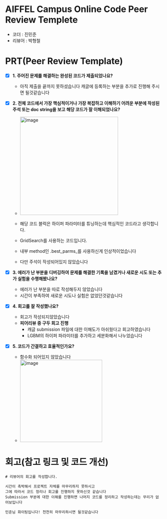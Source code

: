 # AIFFEL Campus Online Code Peer Review Templete
- 코더 : 진민준
- 리뷰어 : 박형철


# PRT(Peer Review Template)
- [X]  **1. 주어진 문제를 해결하는 완성된 코드가 제출되었나요?**
    - 아직 제출을 끝까지 못하셨습니다 캐글에 등록하는 부분을 추가로 진행해 주시면 될것같습니다
    
- [X]  **2. 전체 코드에서 가장 핵심적이거나 가장 복잡하고 이해하기 어려운 부분에 작성된 
주석 또는 doc string을 보고 해당 코드가 잘 이해되었나요?**

    - <img width="314" alt="image" src="https://github.com/user-attachments/assets/a092e964-b202-458b-965b-cd0b5dfe4655">
    - 해당 코드 블럭은 하이퍼 파라미터를 튜닝하는데 핵심적인 코드라고 생각합니다.
    - GridSearch를 사용하는 코드입니다.
    - 내부 method인 .best_parms_를 사용하신게 인상적이었습니다 

    - 다만 주석이 작성되어있지 않았습니다
        
- [X]  **3. 에러가 난 부분을 디버깅하여 문제를 해결한 기록을 남겼거나
새로운 시도 또는 추가 실험을 수행해봤나요?**
    - 에러가 난 부분을 따로 작성해두지 않았습니다
    - 시간이 부족하여 새로운 시도나 실험은 없었던것같습니다
               
- [X]  **4. 회고를 잘 작성했나요?**
    - 회고가 작성되지않았습니다
    - **피어리뷰 중 구두 회고 진행**
      - 캐글 submission 파일에 대한 이해도가 아쉬웠다고 회고하였습니다
      - LGBM의 하이퍼 파라미터를 추가하고 세분화해서 나누었습니다
        
- [X]  **5. 코드가 간결하고 효율적인가요?**
    - 함수화 되어있지 않았습니다
    - <img width="263" alt="image" src="https://github.com/user-attachments/assets/e8ed161c-087c-422a-b85d-dd7400be32f8">


# 회고(참고 링크 및 코드 개선)
```
# 리뷰어의 회고를 작성합니다.

시간이 촉박해서 프로젝트 자체를 마무리하지 못하시고
그에 따라서 코드 정리나 회고를 진행하지 못하신것 같습니다
Submission 부분에 대한 이해를 진행하면 나머지 코드를 정리하고 작성하는데는 무리가 없어보입니다

민준님 화이팅입니다! 천천히 마무리하시면 될것같습니다

